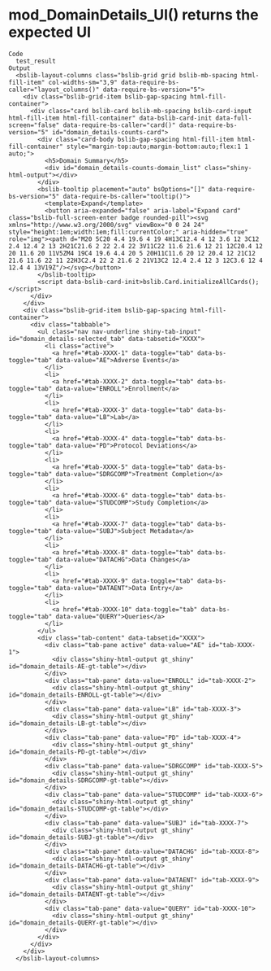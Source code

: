 # mod_DomainDetails_UI() returns the expected UI

    Code
      test_result
    Output
      <bslib-layout-columns class="bslib-grid grid bslib-mb-spacing html-fill-item" col-widths-sm="3,9" data-require-bs-caller="layout_columns()" data-require-bs-version="5">
        <div class="bslib-grid-item bslib-gap-spacing html-fill-container">
          <div class="card bslib-card bslib-mb-spacing bslib-card-input html-fill-item html-fill-container" data-bslib-card-init data-full-screen="false" data-require-bs-caller="card()" data-require-bs-version="5" id="domain_details-counts-card">
            <div class="card-body bslib-gap-spacing html-fill-item html-fill-container" style="margin-top:auto;margin-bottom:auto;flex:1 1 auto;">
              <h5>Domain Summary</h5>
              <div id="domain_details-counts-domain_list" class="shiny-html-output"></div>
            </div>
            <bslib-tooltip placement="auto" bsOptions="[]" data-require-bs-version="5" data-require-bs-caller="tooltip()">
              <template>Expand</template>
              <button aria-expanded="false" aria-label="Expand card" class="bslib-full-screen-enter badge rounded-pill"><svg xmlns="http://www.w3.org/2000/svg" viewBox="0 0 24 24" style="height:1em;width:1em;fill:currentColor;" aria-hidden="true" role="img"><path d="M20 5C20 4.4 19.6 4 19 4H13C12.4 4 12 3.6 12 3C12 2.4 12.4 2 13 2H21C21.6 2 22 2.4 22 3V11C22 11.6 21.6 12 21 12C20.4 12 20 11.6 20 11V5ZM4 19C4 19.6 4.4 20 5 20H11C11.6 20 12 20.4 12 21C12 21.6 11.6 22 11 22H3C2.4 22 2 21.6 2 21V13C2 12.4 2.4 12 3 12C3.6 12 4 12.4 4 13V19Z"/></svg></button>
            </bslib-tooltip>
            <script data-bslib-card-init>bslib.Card.initializeAllCards();</script>
          </div>
        </div>
        <div class="bslib-grid-item bslib-gap-spacing html-fill-container">
          <div class="tabbable">
            <ul class="nav nav-underline shiny-tab-input" id="domain_details-selected_tab" data-tabsetid="XXXX">
              <li class="active">
                <a href="#tab-XXXX-1" data-toggle="tab" data-bs-toggle="tab" data-value="AE">Adverse Events</a>
              </li>
              <li>
                <a href="#tab-XXXX-2" data-toggle="tab" data-bs-toggle="tab" data-value="ENROLL">Enrollment</a>
              </li>
              <li>
                <a href="#tab-XXXX-3" data-toggle="tab" data-bs-toggle="tab" data-value="LB">Lab</a>
              </li>
              <li>
                <a href="#tab-XXXX-4" data-toggle="tab" data-bs-toggle="tab" data-value="PD">Protocol Deviations</a>
              </li>
              <li>
                <a href="#tab-XXXX-5" data-toggle="tab" data-bs-toggle="tab" data-value="SDRGCOMP">Treatment Completion</a>
              </li>
              <li>
                <a href="#tab-XXXX-6" data-toggle="tab" data-bs-toggle="tab" data-value="STUDCOMP">Study Completion</a>
              </li>
              <li>
                <a href="#tab-XXXX-7" data-toggle="tab" data-bs-toggle="tab" data-value="SUBJ">Subject Metadata</a>
              </li>
              <li>
                <a href="#tab-XXXX-8" data-toggle="tab" data-bs-toggle="tab" data-value="DATACHG">Data Changes</a>
              </li>
              <li>
                <a href="#tab-XXXX-9" data-toggle="tab" data-bs-toggle="tab" data-value="DATAENT">Data Entry</a>
              </li>
              <li>
                <a href="#tab-XXXX-10" data-toggle="tab" data-bs-toggle="tab" data-value="QUERY">Queries</a>
              </li>
            </ul>
            <div class="tab-content" data-tabsetid="XXXX">
              <div class="tab-pane active" data-value="AE" id="tab-XXXX-1">
                <div class="shiny-html-output gt_shiny" id="domain_details-AE-gt-table"></div>
              </div>
              <div class="tab-pane" data-value="ENROLL" id="tab-XXXX-2">
                <div class="shiny-html-output gt_shiny" id="domain_details-ENROLL-gt-table"></div>
              </div>
              <div class="tab-pane" data-value="LB" id="tab-XXXX-3">
                <div class="shiny-html-output gt_shiny" id="domain_details-LB-gt-table"></div>
              </div>
              <div class="tab-pane" data-value="PD" id="tab-XXXX-4">
                <div class="shiny-html-output gt_shiny" id="domain_details-PD-gt-table"></div>
              </div>
              <div class="tab-pane" data-value="SDRGCOMP" id="tab-XXXX-5">
                <div class="shiny-html-output gt_shiny" id="domain_details-SDRGCOMP-gt-table"></div>
              </div>
              <div class="tab-pane" data-value="STUDCOMP" id="tab-XXXX-6">
                <div class="shiny-html-output gt_shiny" id="domain_details-STUDCOMP-gt-table"></div>
              </div>
              <div class="tab-pane" data-value="SUBJ" id="tab-XXXX-7">
                <div class="shiny-html-output gt_shiny" id="domain_details-SUBJ-gt-table"></div>
              </div>
              <div class="tab-pane" data-value="DATACHG" id="tab-XXXX-8">
                <div class="shiny-html-output gt_shiny" id="domain_details-DATACHG-gt-table"></div>
              </div>
              <div class="tab-pane" data-value="DATAENT" id="tab-XXXX-9">
                <div class="shiny-html-output gt_shiny" id="domain_details-DATAENT-gt-table"></div>
              </div>
              <div class="tab-pane" data-value="QUERY" id="tab-XXXX-10">
                <div class="shiny-html-output gt_shiny" id="domain_details-QUERY-gt-table"></div>
              </div>
            </div>
          </div>
        </div>
      </bslib-layout-columns>

